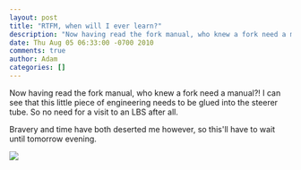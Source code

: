 ```yaml
---
layout: post
title: "RTFM, when will I ever learn?"
description: "Now having read the fork manual, who knew a fork need a manual?! I can see that this little piece of engineering needs to be glued into the steerer tube. So no need for a visit to an LBS after all. Bravery and time have both deserted me however, s..."
date: Thu Aug 05 06:33:00 -0700 2010
comments: true
author: Adam
categories: []
---
```


Now having read the fork manual, who knew a fork need a manual?! I can see that this little piece of engineering needs to be glued into the steerer tube. So no need for a visit to an LBS after all. <p /> Bravery and time have both deserted me however, so this'll have to wait until tomorrow evening.

<img src="/images/rtfm-when-will-i-ever-learn/photo.jpg">
